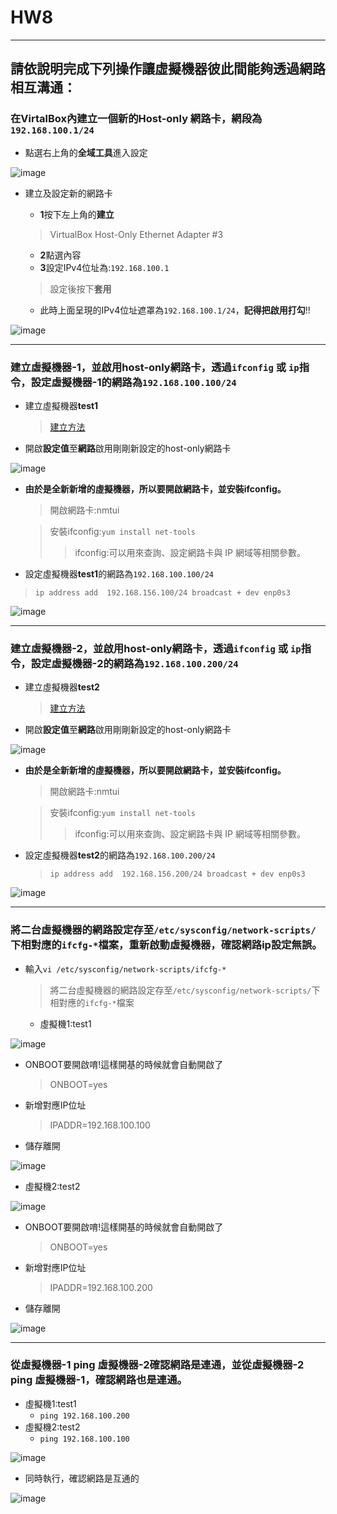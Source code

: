 # HW8
-----------------------------------------
## 請依說明完成下列操作讓虛擬機器彼此間能夠透過網路相互溝通：


### 在VirtalBox內建立一個新的Host-only 網路卡，網段為` 192.168.100.1/24 `
* 點選右上角的**全域工具**進入設定


![image](https://github.com/YANGshujun1110/107-1-ntcu-linux/blob/HW-8/ACS107109/imgs/1.png)


* 建立及設定新的網路卡
  * **1**按下左上角的**建立**
   > VirtualBox Host-Only Ethernet Adapter #3

  * **2**點選內容
  * **3**設定IPv4位址為:` 192.168.100.1 `
   > 設定後按下**套用**

  *  此時上面呈現的IPv4位址遮罩為` 192.168.100.1/24 `，**記得把啟用打勾**!!


![image](https://github.com/YANGshujun1110/107-1-ntcu-linux/blob/HW-8/ACS107109/imgs/2.png)


-----------------------------------------
### 建立虛擬機器-1，並啟用host-only網路卡，透過` ifconfig ` 或 ` ip `指令，設定虛擬機器-1的網路為` 192.168.100.100/24 `
* 建立虛擬機器**test1**
  > [建立方法]: https://github.com/YANGshujun1110/107-1-ntcu-linux/blob/HW-2/ACS107109/HW2.md
    [建立方法][]

* 開啟**設定值**至**網路**啟用剛剛新設定的host-only網路卡


![image](https://github.com/YANGshujun1110/107-1-ntcu-linux/blob/HW-8/ACS107109/imgs/03.PNG)


* **由於是全新新增的虛擬機器，所以要開啟網路卡，並安裝ifconfig。**
  > 開啟網路卡:nmtui

  > 安裝ifconfig:` yum install net-tools `
  > > ifconfig:可以用來查詢、設定網路卡與 IP 網域等相關參數。

*  設定虛擬機器**test1**的網路為` 192.168.100.100/24 `
  > ` ip address add  192.168.156.100/24 broadcast + dev enp0s3 `


![image](https://github.com/YANGshujun1110/107-1-ntcu-linux/blob/HW-8/ACS107109/imgs/4.png)



-----------------------------------------
### 建立虛擬機器-2，並啟用host-only網路卡，透過` ifconfig ` 或 ` ip `指令，設定虛擬機器-2的網路為` 192.168.100.200/24 `
* 建立虛擬機器**test2**
  > [建立方法]: https://github.com/YANGshujun1110/107-1-ntcu-linux/blob/HW-2/ACS107109/HW2.md
    [建立方法][]

* 開啟**設定值**至**網路**啟用剛剛新設定的host-only網路卡


![image](https://github.com/YANGshujun1110/107-1-ntcu-linux/blob/HW-8/ACS107109/imgs/05.PNG)


* **由於是全新新增的虛擬機器，所以要開啟網路卡，並安裝ifconfig。**
  > 開啟網路卡:nmtui

  > 安裝ifconfig:` yum install net-tools `
  > > ifconfig:可以用來查詢、設定網路卡與 IP 網域等相關參數。

* 設定虛擬機器**test2**的網路為` 192.168.100.200/24 `
  > ` ip address add  192.168.156.200/24 broadcast + dev enp0s3 `


![image](https://github.com/YANGshujun1110/107-1-ntcu-linux/blob/HW-8/ACS107109/imgs/6.PNG)


-----------------------------------------
### 將二台虛擬機器的網路設定存至` /etc/sysconfig/network-scripts/ `下相對應的` ifcfg-* `檔案，重新啟動虛擬機器，確認網路ip設定無誤。
* 輸入` vi /etc/sysconfig/network-scripts/ifcfg-* `
  > 將二台虛擬機器的網路設定存至` /etc/sysconfig/network-scripts/ `下相對應的` ifcfg-* `檔案

  * 虛擬機1:test1
  
  
![image](https://github.com/YANGshujun1110/107-1-ntcu-linux/blob/HW-8/ACS107109/imgs/7.png)


   * ONBOOT要開啟唷!這樣開基的時候就會自動開啟了
      > ONBOOT=yes

   * 新增對應IP位址
      > IPADDR=192.168.100.100

   * 儲存離開


![image](https://github.com/YANGshujun1110/107-1-ntcu-linux/blob/HW-8/ACS107109/imgs/8.png)


  * 虛擬機2:test2
  
  
![image](https://github.com/YANGshujun1110/107-1-ntcu-linux/blob/HW-8/ACS107109/imgs/9.png)


   * ONBOOT要開啟唷!這樣開基的時候就會自動開啟了
      > ONBOOT=yes

   * 新增對應IP位址
      > IPADDR=192.168.100.200

   * 儲存離開


![image](https://github.com/YANGshujun1110/107-1-ntcu-linux/blob/HW-8/ACS107109/imgs/10.png)


-----------------------------------------
### 從虛擬機器-1 ping 虛擬機器-2確認網路是連通，並從虛擬機器-2 ping 虛擬機器-1，確認網路也是連通。
* 虛擬機1:test1
  * ` ping 192.168.100.200 `
* 虛擬機2:test2
  * ` ping 192.168.100.100 `

![image](https://github.com/YANGshujun1110/107-1-ntcu-linux/blob/HW-8/ACS107109/imgs/11.png)


* 同時執行，確認網路是互通的


![image](https://github.com/YANGshujun1110/107-1-ntcu-linux/blob/HW-8/ACS107109/imgs/12.PNG)
